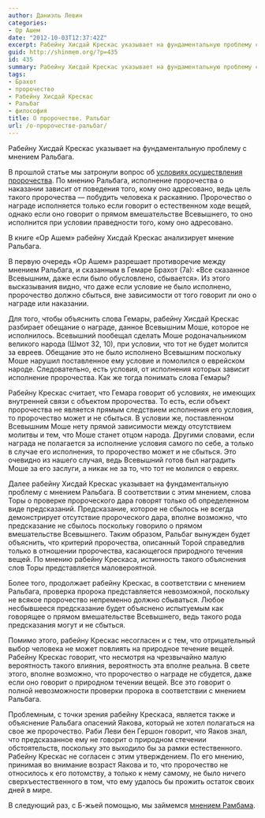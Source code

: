 ```yaml
---
author: Даниэль Левин
categories:
- Ор Ашем
date: "2012-10-03T12:37:42Z"
excerpt: Рабейну Хисдай Крескас указывает на фундаментальную проблему с мнением Ральбага.
guid: http://shinmem.org/?p=435
id: 435
summary: Рабейну Хисдай Крескас указывает на фундаментальную проблему с мнением Ральбага.
tags:
- Брахот
- пророчество
- Рабейну Хисдай Крескас
- Ральбаг
- философия
title: О пророчестве. Ральбаг
url: /о-пророчестве-ральбаг/
---
```

Рабейну Хисдай Крескас указывает на фундаментальную проблему с мнением Ральбага.<!--more-->

В прошлой статье мы затронули вопрос об [условиях осуществления пророчества](http://shinmem.org/blog/post/%d0%be-%d0%bf%d1%80%d0%be%d1%80%d0%be%d1%87%d0%b5%d1%81%d1%82%d0%b2%d0%b5-%d0%bf%d1%80%d0%be%d0%b1%d0%bb%d0%b5%d0%bc%d0%b0 "О пророчестве. Проблема"). По мнению Ральбага, исполнение пророчества о наказании зависит от поведения того, кому оно адресовано, ведь цель такого пророчества — побудить человека к раскаянию. Пророчество о награде исполняется только если говорит о естественном ходе вещей, однако если оно говорит о прямом вмешательстве Всевышнего, то оно исполнится при условии праведности того, кому оно адресовано. 

В книге «Ор Ашем» рабейну Хисдай Крескас анализирует мнение Ральбага. 

В первую очередь «Ор Ашем» разрешает противоречие между мнением Ральбага, и сказанным в Гемаре Брахот (7а): «Все сказанное Всевышним, даже если было обусловлено, сбывается». Из этого высказывания видно, что даже если условие не было исполнено, пророчество должно сбыться, вне зависимости от того говорит ли оно о награде или наказании. 

Для того, чтобы объяснить слова Гемары, рабейну Хисдай Крескас разбирает обещание о награде, данное Всевышним Моше, которое не исполнилось. Всевышний пообещал сделать Моше родоначальником великого народа (Шмот 32, 10), при условии, что тот не будет молится за евреев. Обещание это не было исполнено Всевышним поскольку Моше нарушил поставленное ему условие и помолился о еврейском народе. Следовательно, есть условия, от исполнения которых зависит исполнение пророчества. Как же тогда понимать слова Гемары? 

Рабейну Крескас считает, что Гемара говорит об условиях, не имеющих внутренней связи с объектом пророчества. То есть, если объект пророчества не является прямым следствием исполнения его условия, то пророчество может и не сбыться. В условии же, поставленном Всевышним Моше нету прямой зависимости между отсутствием молитвы и тем, что Моше станет отцом народа. Другими словами, если награда не полагается за исполнение условия самого по себе, а только в случае его исполнения, то пророчество может и не сбыться. Это очевидно из нашего случая, ведь Всевышний готов был наградить Моше за его заслуги, а никак не за то, что тот не молился о евреях. 

Далее рабейну Хисдай Крескас указывает на фундаментальную проблему с мнением Ральбага. В соответствии с этим мнением, слова Торы о проверке пророческого дара говорят только об определенном виде предсказаний. Предсказание, которое не сбылось не всегда демонстрирует отсутствие пророческого дара, вполне возможно, что предсказание не сбылось поскольку говорило о прямом вмешательстве Всевышнего. Таким образом, Ральбаг вынужден будет объяснить, что критерий пророчества, описанный Торой справедлив только в отношении пророчества, касающегося природного течения вещей. По мнению рабейну Крескаса, истинность такого объяснения слов Торы представляется маловероятной. 

Более того, продолжает рабейну Крескас, в соответствии с мнением Ральбага, проверка пророка представляется невозможной, поскольку не всякое пророчество непременно должно сбываться. Любое несбывшееся предсказание будет объяснено испытуемым как говорящее о прямом вмешательстве Всевышнего, ведь такого рода предсказания могут и не сбыться. 

Помимо этого, рабейну Крескас несогласен и с тем, что отрицательный выбор человека не может повлиять на природное течение вещей. Рабейну Крескас говорит, что несмотря на чрезвычайно малую вероятность такого влияния, вероятность эта вполне реальна. В свете этого, вполне возможно, что пророчество о награде не сбудется, даже если оно говорит о природном течении вещей. Все это говорит о полной невозможности проверки пророка в соответствии с мнением Ральбага. 

Проблемным, с точки зрения рабейну Крескаса, является также и объяснение Ральбага опасений Яакова, который не хотел полагаться на свое же пророчество. Раби Леви бен Гершон говорит, что Яаков знал, что предсказанное ему не говорит о природном стечении обстоятельств, поскольку это выходило бы за рамки естественного. Рабейну Крескас не согласен с этим утверждением. По его мнению, принимая во внимание возраст Яакова и то, что пророчество не относилось к его потомству, а только к нему самому, не было ничего сверхъестественного в том, что ему удалось бы прожить остаток своих дней в мире. 

В следующий раз, с Б-жьей помощью, мы займемся [мнением Рамбама](http://shinmem.org/blog/post/%d0%be-%d0%bf%d1%80%d0%be%d1%80%d0%be%d1%87%d0%b5%d1%81%d1%82%d0%b2%d0%b5-%d1%80%d0%b0%d0%bc%d0%b1%d0%b0%d0%bc "О пророчестве. Рамбам").